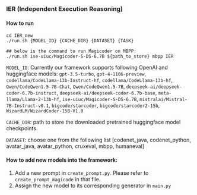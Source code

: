 ### IER (Independent Execution Reasoning)
#### How to run
```
cd IER_new
./run.sh {MODEL_ID} {CACHE_DIR} {DATASET} {TASK}

## below is the command to run Magicoder on MBPP:
./run.sh ise-uiuc/Magicoder-S-DS-6.7B ${path_to_store} mbpp IER
```

```MODEL_ID```: Currently our framework supports following OpenAI and huggingface models: ```gpt-3.5-turbo```, ```gpt-4-1106-preview```, ```codellama/CodeLlama-13b-Instruct-hf```, ```codellama/CodeLlama-13b-hf```, ```Qwen/CodeQwen1.5-7B-Chat```, ```Qwen/CodeQwen1.5-7B```, ```deepseek-ai/deepseek-coder-6.7b-instruct```, ```deepseek-ai/deepseek-coder-6.7b-base```, ```meta-llama/Llama-2-13b-hf```, ```ise-uiuc/Magicoder-S-DS-6.7B```, ```mistralai/Mistral-7B-Instruct-v0.1```, ```bigcode/starcoder```, ```bigcode/starcoder2-15b```, ```WizardLM/WizardCoder-15B-V1.0```

```CACHE_DIR```: path to store the downloaded pretrained huggingface model checkpoints.

```DATASET```: choose one from the following list [codenet_java, codenet_python, avatar_java, avatar_python, cruxeval, mbpp, humaneval]


#### How to add new models into the framework:
1. Add a new prompt in ```create_prompt.py```. Please refer to ```create_prompt_magicode``` in that file.
2. Assign the new model to its corresponding generator in ```main.py```
